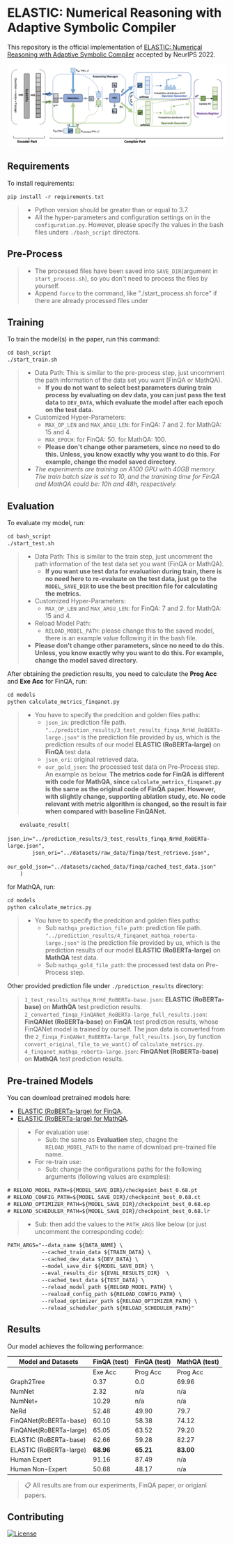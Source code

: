 # ELASTIC: Numerical Reasoning with Adaptive Symbolic Compiler

<!-- This repository is the official implementation of [My Paper Title](https://arxiv.org/abs/2030.12345).  -->
This repository is the official implementation of [ELASTIC: Numerical Reasoning with Adaptive Symbolic Compiler]() accepted by NeurIPS 2022.

<!-- >📋  Optional: include a graphic explaining your approach/main result, bibtex entry, link to demos, blog posts and tutorials -->
![Model Architecture](./figures/Model_Architecture.png)

## Requirements

To install requirements:

```setup
pip install -r requirements.txt
```

>  - Python version should be greater than or equal to 3.7.
>  - All the hyper-parameters and configuration settings on in the `configuration.py`. However, please specify the values in the bash files unders `./bash_script` directors.

## Pre-Process
<!-- To preprocess the file to the model desires, run the following command:
```preprocess
cd bash_script
./start_process.sh
```
> - For either FinQA or MathQA dataset, just uncomment the correspoding code block, which prefers the absolute path for the files. -->
> - The processed files have been saved into `SAVE_DIR`(argument in `start_process.sh`), so you don't need to process the files by yourself.
> - Append `force` to the command, like "./start_process.sh force" if there are already processed files under <!-- the default `SAVE_DIR`. This will overwrite the existing processed files. Otherwise, without the `force`, will report error.
 -->
## Training

To train the model(s) in the paper, run this command:

```train
cd bash_script
./start_train.sh
```

> - Data Path: This is similar to the pre-process step, just uncomment the path information of the data set you want (FinQA or MathQA).
>   -    **If you do not want to select best parameters during train process by evaluating on dev data, you can just pass the test data to `DEV_DATA`, which evaluate the model after each epoch on the test data.**
> - Customized Hyper-Parameters:
>   -    `MAX_OP_LEN` and `MAX_ARGU_LEN`: for FinQA: 7 and 2. for MathQA: 15 and 4.
>   -    `MAX_EPOCH`: for FinQA: 50. for MathQA: 100.
>   -    **Please don't change other parameters, since no need to do this. Unless, you know exactly why you want to do this. For example, change the model saved directory.**
> - *The experiments are training on A100 GPU with 40GB memory. The train batch size is set to 10, and the tranining time for FinQA and MathQA could be: 10h and 48h, respectively.*

## Evaluation

To evaluate my model, run:

```eval
cd bash_script
./start_test.sh
```
> - Data Path: This is similar to the train step, just uncomment the path information of the test data set you want (FinQA or MathQA).
>   -    **If you want use test data for evaluation during train, there is no need here to re-evaluate on the test data, just go to the `MODEL_SAVE_DIR` to use the best precition file for calculating the metrics.**
> - Customized Hyper-Parameters:
>   -    `MAX_OP_LEN` and `MAX_ARGU_LEN`: for FinQA: 7 and 2. for MathQA: 15 and 4.
> - Reload Model Path:
>   -    `RELOAD_MODEL_PATH`: please change this to the saved model, there is an example value following it in the bash file.
> - **Please don't change other parameters, since no need to do this. Unless, you know exactly why you want to do this. For example, change the model saved directory.**

After obtaining the prediction results, you need to calculate the **Prog Acc** and **Exe Acc** for FinQA, run:
```eval
cd models
python calculate_metrics_finqanet.py
```
> - You have to specify the predcition and golden files paths:
>   -    `json_in`: prediction file path. `"../prediction_results/3_test_results_finqa_NrHd_RoBERTa-large.json"` is the prediction file provided by us, which is the prediction results of our model **ELASTIC (RoBERTa-large)** on **FinQA** test data. 
>   -   `json_ori`: original retrieved data.
>   -   `our_gold_json`: the processed test data on Pre-Process step.
An example as below. **The metrics code for FinQA is different with code for MathQA, since `calculate_metrics_finqanet.py` is the same as the original code of FinQA paper. However, with slightly change, supporting ablation study, etc. No code relevant with metric algorithm is changed, so the result is fair when compared with baseline FinQANet.**
```
    evaluate_result(
        json_in="../prediction_results/3_test_results_finqa_NrHd_RoBERTa-large.json",
        json_ori="../datasets/raw_data/finqa/test_retrieve.json",
        our_gold_json="../datasets/cached_data/finqa/cached_test_data.json"
    ) 
```

for MathQA, run:
```eval
cd models
python calculate_metrics.py
```
> - You have to specify the predcition and golden files paths:
>   - Sub `mathqa_prediction_file_path`: prediction file path. `"../prediction_results/4_finqanet_mathqa_roberta-large.json"` is the prediction file provided by us, which is the prediction results of our model **ELASTIC (RoBERTa-large)** on **MathQA** test data. 
>   - Sub `mathqa_gold_file_path`: the processed test data on Pre-Process step.

Other provided prediction file under `./prediction_results` directory:
> `1_test_results_mathqa_NrHd_RoBERTa-base.json`: **ELASTIC (RoBERTa-base)** on **MathQA** test prediction results.
> `2_converted_finqa_FinQANet_RoBERTa-large_full_results.json`: **FinQANet (RoBERTa-base)** on **FinQA** test prediction results, whose FinQANet model is trained by ourself. The json data is converted from the `2_finqa_FinQANet_RoBERTa-large_full_results.json`, by function `convert_original_file_to_we_want()` of `calculate_metrics.py`.
> `4_finqanet_mathqa_roberta-large.json`: **FinQANet (RoBERTa-base)** on **MathQA** test prediction results.

## Pre-trained Models

You can download pretrained models here:

- [ELASTIC (RoBERTa-large) for FinQA](https://drive.google.com/file/d/1UEBbFMSYWuIe65LsZQT6SuFsZBA7xD7m/view?usp=sharing).
- [ELASTIC (RoBERTa-large) for MathQA](https://drive.google.com/file/d/1Q6XEstn678tzHMxiaOKLJpqtQot_2T1s/view?usp=sharing).

> - For evaluation use:
>   - Sub: the same as **Evaluation** step, chagne the `RELOAD_MODEL_PATH` to the name of download pre-trained file name.
> - For re-train use:
>   - Sub: change the configurations paths for the following arguments (following values are examples):
```
# RELOAD_MODEL_PATH=${MODEL_SAVE_DIR}/checkpoint_best_0.68.pt
# RELOAD_CONFIG_PATH=${MODEL_SAVE_DIR}/checkpoint_best_0.68.ct
# RELOAD_OPTIMIZER_PATH=${MODEL_SAVE_DIR}/checkpoint_best_0.68.op
# RELOAD_SCHEDULER_PATH=${MODEL_SAVE_DIR}/checkpoint_best_0.68.lr
```
>   - Sub: then add the values to the `PATH_ARGS` like below (or just uncomment the corresponding code):
```
PATH_ARGS="--data_name ${DATA_NAME} \
           --cached_train_data ${TRAIN_DATA} \
           --cached_dev_data ${DEV_DATA} \
           --model_save_dir ${MODEL_SAVE_DIR} \
           --eval_results_dir ${EVAL_RESULTS_DIR}  \
           --cached_test_data ${TEST_DATA} \
           --reload_model_path ${RELOAD_MODEL_PATH} \
           --reaload_config_path ${RELOAD_CONFIG_PATH} \
           --reload_optimizer_path ${RELOAD_OPTIMIZER_PATH} \
           --reload_scheduler_path ${RELOAD_SCHEDULER_PATH}"
```

## Results

Our model achieves the following performance:

| Model and Datasets      | FinQA (test)  |  FinQA (test)| MathQA (test) |
| ----------------------- |----------|--------- | ------------- |
|                         | Exe Acc | Prog Acc | Prog Acc      |
| Graph2Tree              |  0.37   |   0.0    |   69.96       |
| NumNet                  |  2.32   |   n/a    |   n/a         |
| NumNet+                 |  10.29  |   n/a    |   n/a         |
| NeRd                    |  52.48  |  49.90   |   79.7        |
| FinQANet(RoBERTa-base)  | 60.10   |  58.38   |   74.12       |
| FinQANet(RoBERTa-large) |  65.05  |  63.52   |   79.20       |
| ELASTIC (RoBERTa-base)  |  62.66  |  59.28   |   82.27       |
| ELASTIC (RoBERTa-large) | **68.96** | **65.21** | **83.00**  |
| Human Expert            |  91.16  |  87.49   |    n/a        |
| Human Non-Expert        |  50.68  |  48.17   |    n/a        |

>📋  All results are from our experiments, FinQA paper, or origianl papers.


## Contributing

[![License](https://img.shields.io/badge/License-Apache_2.0-blue.svg)](./LICENSE)